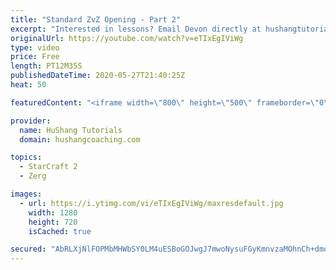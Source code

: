 ```yaml
---
title: "Standard ZvZ Opening - Part 2"
excerpt: "Interested in lessons? Email Devon directly at hushangtutorials@outlook.com ------------------------------------------------------------------------------------------------------- Want to support HuShang Tutorials directly? Patreon is a website where you can contribute a monthly donation that will help"
originalUrl: https://youtube.com/watch?v=eTIxEgIViWg
type: video
price: Free
length: PT12M35S
publishedDateTime: 2020-05-27T21:40:25Z
heat: 50

featuredContent: "<iframe width=\"800\" height=\"500\" frameborder=\"0\" src=\"https://www.youtube.com/embed/eTIxEgIViWg\" allow=\"accelerometer; autoplay; encrypted-media; gyroscope; picture-in-picture\" allowfullscreen></iframe>"

provider:
  name: HuShang Tutorials
  domain: hushangcoaching.com

topics:
  - StarCraft 2
  - Zerg

images:
  - url: https://i.ytimg.com/vi/eTIxEgIViWg/maxresdefault.jpg
    width: 1280
    height: 720
    isCached: true

secured: "AbRLXjNlFOPMbMHWbSY0LM4uESBoGOJwgJ7mwoNysuFGyKmnvzaMOhnCh+dmo2Ca7CwBxdGwjgd2qYlu4uAEklyyo67cltTWv+ZW0fVXwsTi2dWGzu0b4wFSeQVahi5GLnj4rJLvXRrcbxGKZcPllwyW7jm630g89T0e+kqapahTZ5F2pXZuc/kPxU0OIiE42J4cljw80T1N25RWqfiR09CNV0MjEwoX0iGQlwUKcZbK5EyJ0QwKOfYn1Od+G4cUs+5/THVMEnLRNrHCcK+8QkIa/renJP/iZ7WQXCm3TpGB1YFLtaNSnZ5bqkK2X8CuNowt3FJCSGjdpZljjyqXYRdrXhLO6ZVoI9cOVhI8CCA/7hWN4zihYWghGQsGSylGCyti+DuKZwAEnAtevo8BD9zo65ztEISrMa52cNsGgXU=;hAVDMRvHaU7uD90W6Ix51A=="
---
```


